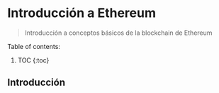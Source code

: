 # Introducción a Ethereum
> Introducción a conceptos básicos de la blockchain de Ethereum

Table of contents:

1. TOC
{:toc}

## Introducción
